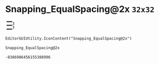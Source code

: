 # Snapping_EqualSpacing@2x `32x32`
<img src="/img/Snapping_EqualSpacing@2x.png" width=32 height=32>

``` CSharp
EditorGUIUtility.IconContent("Snapping_EqualSpacing@2x")
```
```
Snapping_EqualSpacing@2x
```
```
-8386986456155388996
```
